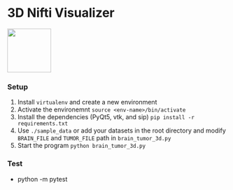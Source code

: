 # 3D Nifti Visualizer

<img src="https://github.com/adamkwolf/3d-nii-visualizer/blob/master/images/visualization.png" style="width: 100px;"/>

### Setup

1.  Install `virtualenv` and create a new environment <env-name>
2.  Activate the environemnt `source <env-name>/bin/activate`
3.  Install the dependencies (PyQt5, vtk, and sip) `pip install -r requirements.txt`
4.  Use `./sample_data` or add your datasets in the root directory and modify `BRAIN_FILE` and `TUMOR_FILE` path in `brain_tumor_3d.py`
5.  Start the program `python brain_tumor_3d.py`

### Test

* python -m pytest
